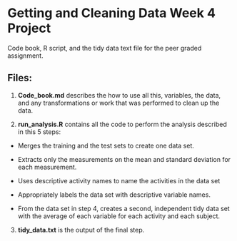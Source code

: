 # **Getting and Cleaning Data Week 4 Project**

Code book, R script, and the tidy data text file for the peer graded assignment.

## **Files:**

1.  **Code_book.md** describes the how to use all this, variables, the data, and any transformations or work that was performed to clean up the data.

2.  **run_analysis.R** contains all the code to perform the analysis described in this 5 steps:

-   Merges the training and the test sets to create one data set.

-   Extracts only the measurements on the mean and standard deviation for each measurement.

-   Uses descriptive activity names to name the activities in the data set

-   Appropriately labels the data set with descriptive variable names.

-   From the data set in step 4, creates a second, independent tidy data set with the average of each variable for each activity and each subject.

3.  **tidy_data.txt** is the output of the final step.
